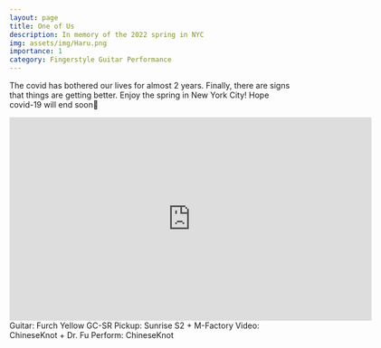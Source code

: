 ```yaml
---
layout: page
title: One of Us
description: In memory of the 2022 spring in NYC
img: assets/img/Haru.png
importance: 1
category: Fingerstyle Guitar Performance
---
```


The covid has bothered our lives for almost 2 years. Finally, there are signs that things are getting better.
Enjoy the spring in New York City! 
Hope covid-19 will end soon🙏

<iframe width="640" height="360" src="https://www.youtube.com/embed/51iCgXm6D0U" title="YouTube video player" frameborder="0" allow="accelerometer; autoplay; clipboard-write; encrypted-media; gyroscope; picture-in-picture" allowfullscreen></iframe>
Guitar:   Furch Yellow GC-SR
Pickup: Sunrise S2 + M-Factory 
Video: ChineseKnot + Dr. Fu
Perform: ChineseKnot


